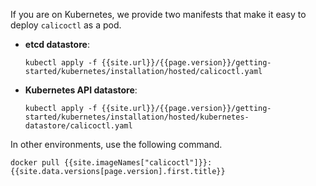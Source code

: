 If you are on Kubernetes, we provide two manifests that make it easy to deploy `calicoctl`
as a pod.

- **etcd datastore**:

   ```
   kubectl apply -f {{site.url}}/{{page.version}}/getting-started/kubernetes/installation/hosted/calicoctl.yaml
   ```
   
- **Kubernetes API datastore**:

   ```
   kubectl apply -f {{site.url}}/{{page.version}}/getting-started/kubernetes/installation/hosted/kubernetes-datastore/calicoctl.yaml
   ```

In other environments, use the following command.

```
docker pull {{site.imageNames["calicoctl"]}}:{{site.data.versions[page.version].first.title}}
```
